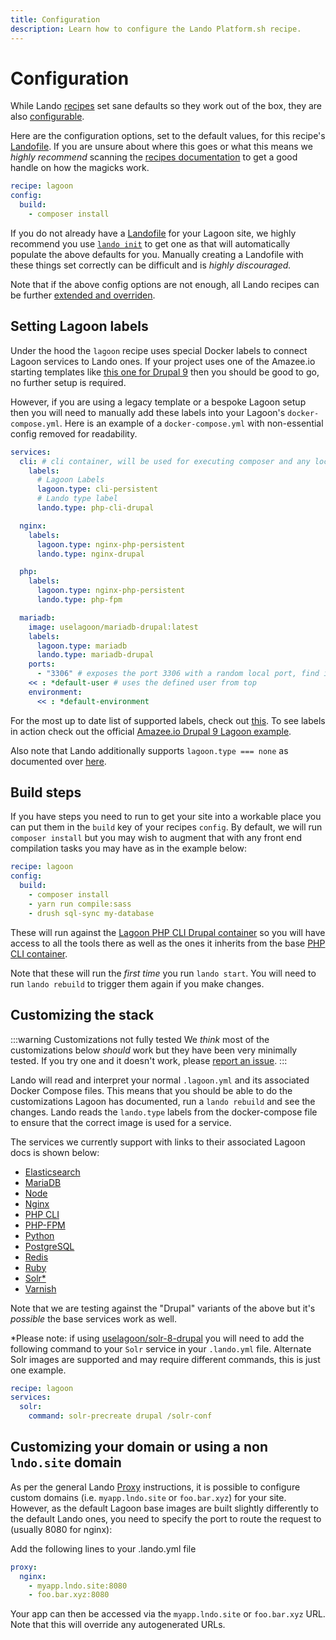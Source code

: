 ```yaml
---
title: Configuration
description: Learn how to configure the Lando Platform.sh recipe.
---
```


# Configuration

While Lando [recipes](https://docs.lando.dev/core/v3/recipes.html) set sane defaults so they work out of the box, they are also [configurable](https://docs.lando.dev/core/v3/recipes.html#config).

Here are the configuration options, set to the default values, for this recipe's [Landofile](https://docs.lando.dev/core/v3). If you are unsure about where this goes or what this means we *highly recommend* scanning the [recipes documentation](https://docs.lando.dev/core/v3/recipes.html) to get a good handle on how the magicks work.

```yaml
recipe: lagoon
config:
  build:
    - composer install
```

If you do not already have a [Landofile](https://docs.lando.dev/core/v3) for your Lagoon site, we highly recommend you use [`lando init`](https://docs.lando.dev/cli/init.html) to get one as that will automatically populate the above defaults for you. Manually creating a Landofile with these things set correctly can be difficult and is *highly discouraged.*

Note that if the above config options are not enough, all Lando recipes can be further [extended and overriden](https://docs.lando.dev/core/v3/recipes.html#extending-and-overriding-recipes).

## Setting Lagoon labels

Under the hood the `lagoon` recipe uses special Docker labels to connect Lagoon services to Lando ones. If your project uses one of the Amazee.io starting templates like [this one for Drupal 9](https://github.com/amazeeio/drupal-example-simple) then you should be good to go, no further setup is required.

However, if you are using a legacy template or a bespoke Lagoon setup then you will need to manually add these labels into your Lagoon's `docker-compose.yml`. Here is an example of a `docker-compose.yml` with non-essential config removed for readability.

```yaml
services:
  cli: # cli container, will be used for executing composer and any local commands (drush, drupal, etc.)
    labels:
      # Lagoon Labels
      lagoon.type: cli-persistent
      # Lando type label
      lando.type: php-cli-drupal

  nginx:
    labels:
      lagoon.type: nginx-php-persistent
      lando.type: nginx-drupal

  php:
    labels:
      lagoon.type: nginx-php-persistent
      lando.type: php-fpm

  mariadb:
    image: uselagoon/mariadb-drupal:latest
    labels:
      lagoon.type: mariadb
      lando.type: mariadb-drupal
    ports:
      - "3306" # exposes the port 3306 with a random local port, find it with `docker-compose port mariadb 3306`
    << : *default-user # uses the defined user from top
    environment:
      << : *default-environment
```

For the most up to date list of supported labels, check out [this](https://github.com/lando/lagoon/blob/main/lib/services.js#id="L15"). To see labels in action check out the official [Amazee.io Drupal 9 Lagoon example](https://github.com/amazeeio/drupal-example-simple/blob/9.x/docker-compose.yml#id="L40").

Also note that Lando additionally supports `lagoon.type === none` as documented over [here](https://docs.lagoon.sh/using-lagoon-the-basics/docker-compose-yml/#skipignore-containers).

## Build steps

If you have steps you need to run to get your site into a workable place you can put them in the `build` key of your recipes `config`. By default, we will run `composer install` but you may wish to augment that with any front end compilation tasks you may have as in the example below:

```yaml
recipe: lagoon
config:
  build:
    - composer install
    - yarn run compile:sass
    - drush sql-sync my-database
```

These will run against the [Lagoon PHP CLI Drupal container](https://docs.lagoon.sh/drupal/services/php-cli/) so you will have access to all the tools there as well as the ones it inherits from the base [PHP CLI container](https://docs.lagoon.sh/docker-images/php-cli/).

Note that these will run the _first time_ you run `lando start`. You will need to run `lando rebuild` to trigger them again if you make changes.

## Customizing the stack

:::warning Customizations not fully tested
We _think_ most of the customizations below _should_ work but they have been very minimally tested. If you try one and it doesn't work, please [report an issue](https://github.com/lando/lagoon/issues/new/choose).
:::

Lando will read and interpret your normal `.lagoon.yml` and its associated Docker Compose files. This means that you should be able to do the customizations Lagoon has documented, run a `lando rebuild` and see the changes.  Lando reads the `lando.type` labels from the docker-compose file to ensure that the correct image is used for a service.

The services we currently support with links to their associated Lagoon docs is shown below:

* [Elasticsearch](https://docs.lagoon.sh/docker-images/opensearch/)
* [MariaDB](https://docs.lagoon.sh/docker-images/mariadb/)
* [Node](https://docs.lagoon.sh/docker-images/nodejs/)
* [Nginx](https://docs.lagoon.sh/docker-images/nginx/)
* [PHP CLI](https://docs.lagoon.sh/docker-images/php-cli/)
* [PHP-FPM](https://docs.lagoon.sh/docker-images/php-fpm/)
* [Python](https://docs.lagoon.sh/docker-images/python/)
* [PostgreSQL](https://docs.lagoon.sh/docker-images/postgres/)
* [Redis](https://docs.lagoon.sh/docker-images/redis/)
* [Ruby](https://docs.lagoon.sh/docker-images/ruby/)
* [Solr*](https://docs.lagoon.sh/docker-images/solr)
* [Varnish](https://docs.lagoon.sh/docker-images/varnish/)

Note that we are testing against the "Drupal" variants of the above but it's _possible_ the base services work as well.

*Please note: if using [uselagoon/solr-8-drupal](https://github.com/uselagoon/lagoon-images/blob/main/images/solr-drupal/8.Dockerfile) you will need to add the following command to your `Solr` service in your `.lando.yml` file. Alternate Solr images are supported and may require different commands, this is just one example.

```yaml
recipe: lagoon
services:
  solr:
    command: solr-precreate drupal /solr-conf
```

## Customizing your domain or using a non `lndo.site` domain

As per the general Lando [Proxy](https://docs.lando.dev/core/v3/proxy.html) instructions, it is possible to configure custom domains (i.e. `myapp.lndo.site` or `foo.bar.xyz`) for your site.  However, as the default Lagoon base images are built slightly differently to the default Lando ones, you need to specify the port  to route the request to (usually 8080 for nginx):

Add the following lines to your .lando.yml file

```yaml
proxy:
  nginx:
    - myapp.lndo.site:8080
    - foo.bar.xyz:8080
```
Your app can then be accessed via the `myapp.lndo.site` or `foo.bar.xyz` URL.  Note that this will override any autogenerated URLs.
